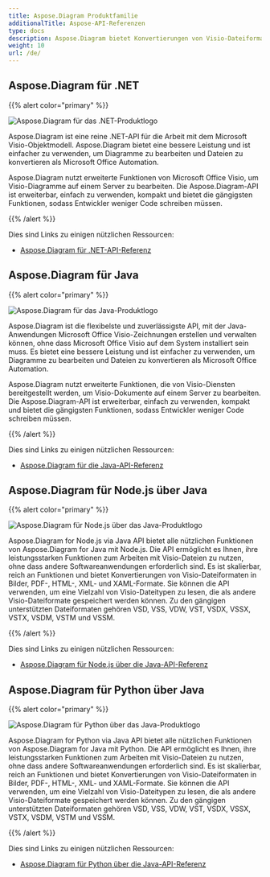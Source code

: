```yaml
---
title: Aspose.Diagram Produktfamilie
additionalTitle: Aspose-API-Referenzen
type: docs
description: Aspose.Diagram bietet Konvertierungen von Visio-Dateiformaten in Bilder, PDF-, HTML-, XML- und XAML-Formate. Zu den gängigen unterstützten Dateiformaten gehören VSD, VSS, VDW, VST, VSDX, VSSX, VSTX, VSDM, VSTM und VSSM.
weight: 10
url: /de/
---
```

## Aspose.Diagram für .NET

{{% alert color="primary" %}} 

![Aspose.Diagram für das .NET-Produktlogo](../home_1.png)

Aspose.Diagram ist eine reine .NET-API für die Arbeit mit dem Microsoft Visio-Objektmodell. Aspose.Diagram bietet eine bessere Leistung und ist einfacher zu verwenden, um Diagramme zu bearbeiten und Dateien zu konvertieren als Microsoft Office Automation.

Aspose.Diagram nutzt erweiterte Funktionen von Microsoft Office Visio, um Visio-Diagramme auf einem Server zu bearbeiten. Die Aspose.Diagram-API ist erweiterbar, einfach zu verwenden, kompakt und bietet die gängigsten Funktionen, sodass Entwickler weniger Code schreiben müssen.

{{% /alert %}} 

Dies sind Links zu einigen nützlichen Ressourcen:
- [Aspose.Diagram für .NET-API-Referenz](/diagram/de/net/)

## Aspose.Diagram für Java

{{% alert color="primary" %}} 

![Aspose.Diagram für das Java-Produktlogo](../home_2.png)

Aspose.Diagram ist die flexibelste und zuverlässigste API, mit der Java-Anwendungen Microsoft Office Visio-Zeichnungen erstellen und verwalten können, ohne dass Microsoft Office Visio auf dem System installiert sein muss. Es bietet eine bessere Leistung und ist einfacher zu verwenden, um Diagramme zu bearbeiten und Dateien zu konvertieren als Microsoft Office Automation.

Aspose.Diagram nutzt erweiterte Funktionen, die von Visio-Diensten bereitgestellt werden, um Visio-Dokumente auf einem Server zu bearbeiten. Die Aspose.Diagram-API ist erweiterbar, einfach zu verwenden, kompakt und bietet die gängigsten Funktionen, sodass Entwickler weniger Code schreiben müssen.

{{% /alert %}} 

Dies sind Links zu einigen nützlichen Ressourcen:
- [Aspose.Diagram für die Java-API-Referenz](/diagram/java/)

## Aspose.Diagram für Node.js über Java

{{% alert color="primary" %}} 

![Aspose.Diagram für Node.js über das Java-Produktlogo](../home_3.png)

Aspose.Diagram for Node.js via Java API bietet alle nützlichen Funktionen von Aspose.Diagram for Java mit Node.js. Die API ermöglicht es Ihnen, ihre leistungsstarken Funktionen zum Arbeiten mit Visio-Dateien zu nutzen, ohne dass andere Softwareanwendungen erforderlich sind. Es ist skalierbar, reich an Funktionen und bietet Konvertierungen von Visio-Dateiformaten in Bilder, PDF-, HTML-, XML- und XAML-Formate. Sie können die API verwenden, um eine Vielzahl von Visio-Dateitypen zu lesen, die als andere Visio-Dateiformate gespeichert werden können. Zu den gängigen unterstützten Dateiformaten gehören VSD, VSS, VDW, VST, VSDX, VSSX, VSTX, VSDM, VSTM und VSSM.

{{% /alert %}} 

Dies sind Links zu einigen nützlichen Ressourcen:

- [Aspose.Diagram für Node.js über die Java-API-Referenz](/diagram/nodejs/)

## Aspose.Diagram für Python über Java

{{% alert color="primary" %}} 

![Aspose.Diagram für Python über das Java-Produktlogo](../home_4.png)

Aspose.Diagram for Python via Java API bietet alle nützlichen Funktionen von Aspose.Diagram for Java mit Python. Die API ermöglicht es Ihnen, ihre leistungsstarken Funktionen zum Arbeiten mit Visio-Dateien zu nutzen, ohne dass andere Softwareanwendungen erforderlich sind. Es ist skalierbar, reich an Funktionen und bietet Konvertierungen von Visio-Dateiformaten in Bilder, PDF-, HTML-, XML- und XAML-Formate. Sie können die API verwenden, um eine Vielzahl von Visio-Dateitypen zu lesen, die als andere Visio-Dateiformate gespeichert werden können. Zu den gängigen unterstützten Dateiformaten gehören VSD, VSS, VDW, VST, VSDX, VSSX, VSTX, VSDM, VSTM und VSSM.

{{% /alert %}} 

Dies sind Links zu einigen nützlichen Ressourcen:
- [Aspose.Diagram für Python über die Java-API-Referenz](/diagram/python-java/) 
